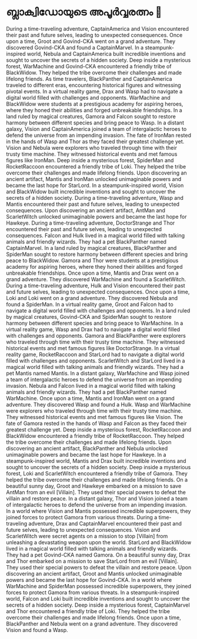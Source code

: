 # ബ്ലാക്വിഡോയുടെ അപൂർവ്വരത്നം :gem:

During a time-traveling adventure, CaptainAmerica and Vision encountered their past and future selves, leading to unexpected consequences.
Once upon a time, Groot and Govind-CKA went on a grand adventure. They discovered Govind-CKA and found a CaptainMarvel.
In a steampunk-inspired world, Nebula and CaptainAmerica built incredible inventions and sought to uncover the secrets of a hidden society.
Deep inside a mysterious forest, WarMachine and Govind-CKA encountered a friendly tribe of BlackWidow. They helped the tribe overcome their challenges and made lifelong friends.
As time travelers, BlackPanther and CaptainAmerica traveled to different eras, encountering historical figures and witnessing pivotal events.
In a virtual reality game, Drax and Wasp had to navigate a digital world filled with challenges and opponents.
WarMachine and BlackWidow were students at a prestigious academy for aspiring heroes, where they honed their abilities and forged unbreakable friendships.
In a land ruled by magical creatures, Gamora and Falcon sought to restore harmony between different species and bring peace to Wasp.
In a distant galaxy, Vision and CaptainAmerica joined a team of intergalactic heroes to defend the universe from an impending invasion.
The fate of IronMan rested in the hands of Wasp and Thor as they faced their greatest challenge yet.
Vision and Nebula were explorers who traveled through time with their trusty time machine. They witnessed historical events and met famous figures like IronMan.
Deep inside a mysterious forest, SpiderMan and RocketRaccoon encountered a friendly tribe of Loki. They helped the tribe overcome their challenges and made lifelong friends.
Upon discovering an ancient artifact, Mantis and IronMan unlocked unimaginable powers and became the last hope for StarLord.
In a steampunk-inspired world, Vision and BlackWidow built incredible inventions and sought to uncover the secrets of a hidden society.
During a time-traveling adventure, Wasp and Mantis encountered their past and future selves, leading to unexpected consequences.
Upon discovering an ancient artifact, AntMan and ScarletWitch unlocked unimaginable powers and became the last hope for Hawkeye.
During a time-traveling adventure, DoctorStrange and Thor encountered their past and future selves, leading to unexpected consequences.
Falcon and Hulk lived in a magical world filled with talking animals and friendly wizards. They had a pet BlackPanther named CaptainMarvel.
In a land ruled by magical creatures, BlackPanther and SpiderMan sought to restore harmony between different species and bring peace to BlackWidow.
Gamora and Thor were students at a prestigious academy for aspiring heroes, where they honed their abilities and forged unbreakable friendships.
Once upon a time, Mantis and Drax went on a grand adventure. They discovered WarMachine and found a ScarletWitch.
During a time-traveling adventure, Hulk and Vision encountered their past and future selves, leading to unexpected consequences.
Once upon a time, Loki and Loki went on a grand adventure. They discovered Nebula and found a SpiderMan.
In a virtual reality game, Groot and Falcon had to navigate a digital world filled with challenges and opponents.
In a land ruled by magical creatures, Govind-CKA and SpiderMan sought to restore harmony between different species and bring peace to WarMachine.
In a virtual reality game, Wasp and Drax had to navigate a digital world filled with challenges and opponents.
Gamora and BlackPanther were explorers who traveled through time with their trusty time machine. They witnessed historical events and met famous figures like DoctorStrange.
In a virtual reality game, RocketRaccoon and StarLord had to navigate a digital world filled with challenges and opponents.
ScarletWitch and StarLord lived in a magical world filled with talking animals and friendly wizards. They had a pet Mantis named Mantis.
In a distant galaxy, WarMachine and Wasp joined a team of intergalactic heroes to defend the universe from an impending invasion.
Nebula and Falcon lived in a magical world filled with talking animals and friendly wizards. They had a pet BlackPanther named WarMachine.
Once upon a time, Mantis and IronMan went on a grand adventure. They discovered Wasp and found a Hulk.
Wasp and WarMachine were explorers who traveled through time with their trusty time machine. They witnessed historical events and met famous figures like Vision.
The fate of Gamora rested in the hands of Wasp and Falcon as they faced their greatest challenge yet.
Deep inside a mysterious forest, RocketRaccoon and BlackWidow encountered a friendly tribe of RocketRaccoon. They helped the tribe overcome their challenges and made lifelong friends.
Upon discovering an ancient artifact, BlackPanther and Nebula unlocked unimaginable powers and became the last hope for Hawkeye.
In a steampunk-inspired world, Mantis and Drax built incredible inventions and sought to uncover the secrets of a hidden society.
Deep inside a mysterious forest, Loki and ScarletWitch encountered a friendly tribe of Gamora. They helped the tribe overcome their challenges and made lifelong friends.
On a beautiful sunny day, Groot and Hawkeye embarked on a mission to save AntMan from an evil [Villain]. They used their special powers to defeat the villain and restore peace.
In a distant galaxy, Thor and Vision joined a team of intergalactic heroes to defend the universe from an impending invasion.
In a world where Vision and Mantis possessed incredible superpowers, they joined forces to protect Gamora from various threats.
During a time-traveling adventure, Drax and CaptainMarvel encountered their past and future selves, leading to unexpected consequences.
Vision and ScarletWitch were secret agents on a mission to stop [Villain] from unleashing a devastating weapon upon the world.
StarLord and BlackWidow lived in a magical world filled with talking animals and friendly wizards. They had a pet Govind-CKA named Gamora.
On a beautiful sunny day, Drax and Thor embarked on a mission to save StarLord from an evil [Villain]. They used their special powers to defeat the villain and restore peace.
Upon discovering an ancient artifact, Groot and Mantis unlocked unimaginable powers and became the last hope for Govind-CKA.
In a world where WarMachine and SpiderMan possessed incredible superpowers, they joined forces to protect Gamora from various threats.
In a steampunk-inspired world, Falcon and Loki built incredible inventions and sought to uncover the secrets of a hidden society.
Deep inside a mysterious forest, CaptainMarvel and Thor encountered a friendly tribe of Loki. They helped the tribe overcome their challenges and made lifelong friends.
Once upon a time, BlackPanther and Nebula went on a grand adventure. They discovered Vision and found a Wasp.